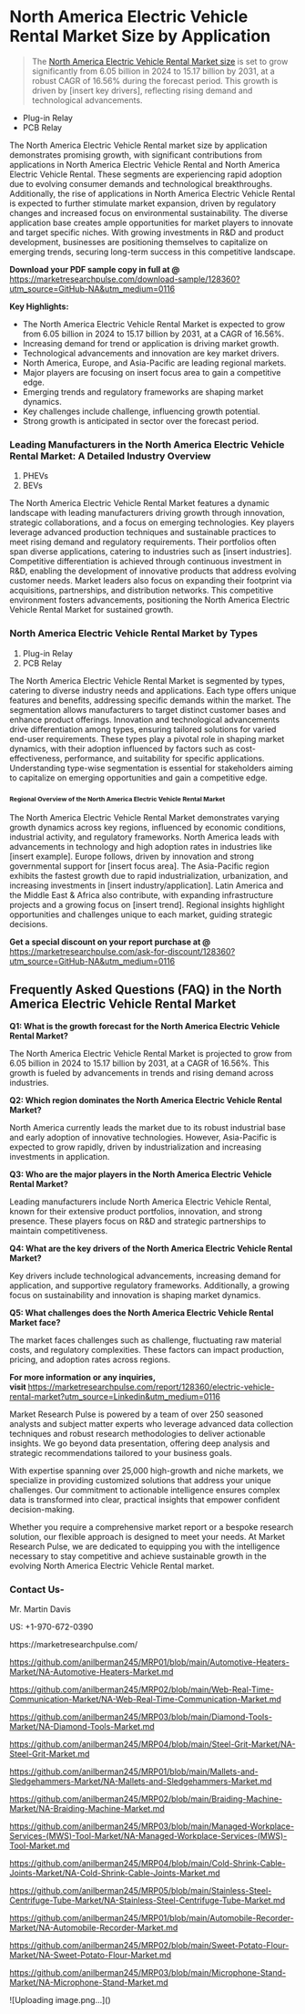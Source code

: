 <h1>North America Electric Vehicle Rental Market&nbsp;Size by Application</h1><blockquote><p>The <a href="https://marketresearchpulse.com/download-sample/128360?utm_source=GitHub-NA&amp;utm_medium=0116">North America Electric Vehicle Rental Market size</a> is set to grow significantly from 6.05 billion in 2024 to 15.17 billion by 2031, at a robust CAGR of 16.56% during the forecast period. This growth is driven by [insert key drivers], reflecting rising demand and technological advancements.</p></blockquote><ul><li>Plug-in Relay <li> PCB Relay</li></ul><p>The North America Electric Vehicle Rental market size by application demonstrates promising growth, with significant contributions from applications in North America Electric Vehicle Rental and North America Electric Vehicle Rental. These segments are experiencing rapid adoption due to evolving consumer demands and technological breakthroughs. Additionally, the rise of applications in North America Electric Vehicle Rental is expected to further stimulate market expansion, driven by regulatory changes and increased focus on environmental sustainability. The diverse application base creates ample opportunities for market players to innovate and target specific niches. With growing investments in R&D and product development, businesses are positioning themselves to capitalize on emerging trends, securing long-term success in this competitive landscape.</p><p><strong>Download your PDF sample copy in full at @ </strong><a href="https://marketresearchpulse.com/download-sample/128360?utm_source=GitHub-NA&amp;utm_medium=0116">https://marketresearchpulse.com/download-sample/128360?utm_source=GitHub-NA&amp;utm_medium=0116</a></p><p><strong>Key Highlights: </strong></p><ul><li>The North America Electric Vehicle Rental Market is expected to grow from 6.05 billion in 2024 to 15.17 billion by 2031, at a CAGR of 16.56%.</li><li>Increasing demand for trend or application is driving market growth.</li><li>Technological advancements and innovation are key market drivers.</li><li>North America, Europe, and Asia-Pacific are leading regional markets.</li><li>Major players are focusing on insert focus area to gain a competitive edge.</li><li>Emerging trends and regulatory frameworks are shaping market dynamics.</li><li>Key challenges include challenge, influencing growth potential.</li><li>Strong growth is anticipated in sector over the forecast period.</li></ul><h3>Leading Manufacturers in the North America Electric Vehicle Rental Market: A Detailed Industry Overview</h3><ol><li>PHEVs</li><li>BEVs</li></ol><div class="flex max-w-full flex-col flex-grow"><div class="min-h-8 text-message flex w-full flex-col items-end gap-2 whitespace-normal break-words [.text-message+&amp;]:mt-5" dir="auto" data-message-author-role="assistant" data-message-id="fd8432e4-4910-450d-b182-61b7bfb0a01f" data-message-model-slug="gpt-4o"><div class="flex w-full flex-col gap-1 empty:hidden first:pt-[3px]"><div class="markdown prose w-full break-words dark:prose-invert light"><p>The North America Electric Vehicle Rental Market features a dynamic landscape with leading manufacturers driving growth through innovation, strategic collaborations, and a focus on emerging technologies. Key players leverage advanced production techniques and sustainable practices to meet rising demand and regulatory requirements. Their portfolios often span diverse applications, catering to industries such as [insert industries]. Competitive differentiation is achieved through continuous investment in R&amp;D, enabling the development of innovative products that address evolving customer needs. Market leaders also focus on expanding their footprint via acquisitions, partnerships, and distribution networks. This competitive environment fosters advancements, positioning the North America Electric Vehicle Rental Market for sustained growth.</p></div></div></div></div><h3>North America Electric Vehicle Rental Market by Types</h3><ol><li>Plug-in Relay <li> PCB Relay</li></ol><div class="flex max-w-full flex-col flex-grow"><div class="min-h-8 text-message flex w-full flex-col items-end gap-2 whitespace-normal break-words [.text-message+&amp;]:mt-5" dir="auto" data-message-author-role="assistant" data-message-id="084470be-0bb7-4664-bddf-5156b4f41249" data-message-model-slug="gpt-4o-mini"><div class="flex w-full flex-col gap-1 empty:hidden first:pt-[3px]"><div class="markdown prose w-full break-words dark:prose-invert light"><p>The North America Electric Vehicle Rental Market is segmented by types, catering to diverse industry needs and applications. Each type offers unique features and benefits, addressing specific demands within the market. The segmentation allows manufacturers to target distinct customer bases and enhance product offerings. Innovation and technological advancements drive differentiation among types, ensuring tailored solutions for varied end-user requirements. These types play a pivotal role in shaping market dynamics, with their adoption influenced by factors such as cost-effectiveness, performance, and suitability for specific applications. Understanding type-wise segmentation is essential for stakeholders aiming to capitalize on emerging opportunities and gain a competitive edge.</p></div></div></div></div><h3><span style="font-size: 11px;">Regional Overview of the North America Electric Vehicle Rental Market</span></h3><div class="flex max-w-full flex-col flex-grow"><div class="min-h-8 text-message flex w-full flex-col items-end gap-2 whitespace-normal break-words [.text-message+&amp;]:mt-5" dir="auto" data-message-author-role="assistant" data-message-id="e9038762-ce64-4e30-91c9-9bd413514231" data-message-model-slug="gpt-4o-mini"><div class="flex w-full flex-col gap-1 empty:hidden first:pt-[3px]"><div class="markdown prose w-full break-words dark:prose-invert light"><p>The North America Electric Vehicle Rental Market demonstrates varying growth dynamics across key regions, influenced by economic conditions, industrial activity, and regulatory frameworks. North America leads with advancements in technology and high adoption rates in industries like [insert example]. Europe follows, driven by innovation and strong governmental support for [insert focus area]. The Asia-Pacific region exhibits the fastest growth due to rapid industrialization, urbanization, and increasing investments in [insert industry/application]. Latin America and the Middle East &amp; Africa also contribute, with expanding infrastructure projects and a growing focus on [insert trend]. Regional insights highlight opportunities and challenges unique to each market, guiding strategic decisions.</p></div></div></div></div><p><strong>Get a special discount on your report purchase at @ </strong><a href="https://marketresearchpulse.com/ask-for-discount/128360?utm_source=GitHub-NA&amp;utm_medium=0116">https://marketresearchpulse.com/ask-for-discount/128360?utm_source=GitHub-NA&amp;utm_medium=0116</a></p><h2>Frequently Asked Questions (FAQ) in the North America Electric Vehicle Rental Market</h2><p><strong>Q1: What is the growth forecast for the North America Electric Vehicle Rental Market?</strong></p><p>The North America Electric Vehicle Rental Market is projected to grow from 6.05 billion in 2024 to 15.17 billion by 2031, at a CAGR of 16.56%. This growth is fueled by advancements in trends and rising demand across industries.</p><p><strong>Q2: Which region dominates the North America Electric Vehicle Rental Market?</strong></p><p>North America currently leads the market due to its robust industrial base and early adoption of innovative technologies. However, Asia-Pacific is expected to grow rapidly, driven by industrialization and increasing investments in application.</p><p><strong>Q3: Who are the major players in the North America Electric Vehicle Rental Market?</strong></p><p>Leading manufacturers include North America Electric Vehicle Rental, known for their extensive product portfolios, innovation, and strong presence. These players focus on R&amp;D and strategic partnerships to maintain competitiveness.</p><p><strong>Q4: What are the key drivers of the North America Electric Vehicle Rental Market?</strong></p><p>Key drivers include technological advancements, increasing demand for application, and supportive regulatory frameworks. Additionally, a growing focus on sustainability and innovation is shaping market dynamics.</p><p><strong>Q5: What challenges does the North America Electric Vehicle Rental Market face?</strong></p><p>The market faces challenges such as challenge, fluctuating raw material costs, and regulatory complexities. These factors can impact production, pricing, and adoption rates across regions.</p><p><strong>For more information or any inquiries, visit&nbsp;</strong><a href="https://marketresearchpulse.com/report/128360/electric-vehicle-rental-market?utm_source=Linkedin&utm_medium=0116">https://marketresearchpulse.com/report/128360/electric-vehicle-rental-market?utm_source=Linkedin&utm_medium=0116</a></p><p>Market Research Pulse is powered by a team of over 250 seasoned analysts and subject matter experts who leverage advanced data collection techniques and robust research methodologies to deliver actionable insights. We go beyond data presentation, offering deep analysis and strategic recommendations tailored to your business goals.</p><p>With expertise spanning over 25,000 high-growth and niche markets, we specialize in providing customized solutions that address your unique challenges. Our commitment to actionable intelligence ensures complex data is transformed into clear, practical insights that empower confident decision-making.</p><p>Whether you require a comprehensive market report or a bespoke research solution, our flexible approach is designed to meet your needs. At Market Research Pulse, we are dedicated to equipping you with the intelligence necessary to stay competitive and achieve sustainable growth in the evolving North America Electric Vehicle Rental market.</p><h3><strong>Contact Us-</strong></h3><p>Mr. Martin Davis</p><p>US: +1-970-672-0390</p><p>https://marketresearchpulse.com/</p><p><a href="https://github.com/anilberman245/MRP01/blob/main/Automotive-Heaters-Market/NA-Automotive-Heaters-Market.md">https://github.com/anilberman245/MRP01/blob/main/Automotive-Heaters-Market/NA-Automotive-Heaters-Market.md</a></p><p><a href="https://github.com/anilberman245/MRP02/blob/main/Web-Real-Time-Communication-Market/NA-Web-Real-Time-Communication-Market.md">https://github.com/anilberman245/MRP02/blob/main/Web-Real-Time-Communication-Market/NA-Web-Real-Time-Communication-Market.md</a></p><p><a href="https://github.com/anilberman245/MRP03/blob/main/Diamond-Tools-Market/NA-Diamond-Tools-Market.md">https://github.com/anilberman245/MRP03/blob/main/Diamond-Tools-Market/NA-Diamond-Tools-Market.md</a></p><p><a href="https://github.com/anilberman245/MRP04/blob/main/Steel-Grit-Market/NA-Steel-Grit-Market.md">https://github.com/anilberman245/MRP04/blob/main/Steel-Grit-Market/NA-Steel-Grit-Market.md</a></p><p><a href="https://github.com/anilberman245/MRP01/blob/main/Mallets-and-Sledgehammers-Market/NA-Mallets-and-Sledgehammers-Market.md">https://github.com/anilberman245/MRP01/blob/main/Mallets-and-Sledgehammers-Market/NA-Mallets-and-Sledgehammers-Market.md</a></p><p><a href="https://github.com/anilberman245/MRP02/blob/main/Braiding-Machine-Market/NA-Braiding-Machine-Market.md">https://github.com/anilberman245/MRP02/blob/main/Braiding-Machine-Market/NA-Braiding-Machine-Market.md</a></p><p><a href="https://github.com/anilberman245/MRP03/blob/main/Managed-Workplace-Services-(MWS)-Tool-Market/NA-Managed-Workplace-Services-(MWS)-Tool-Market.md">https://github.com/anilberman245/MRP03/blob/main/Managed-Workplace-Services-(MWS)-Tool-Market/NA-Managed-Workplace-Services-(MWS)-Tool-Market.md</a></p><p><a href="https://github.com/anilberman245/MRP04/blob/main/Cold-Shrink-Cable-Joints-Market/NA-Cold-Shrink-Cable-Joints-Market.md">https://github.com/anilberman245/MRP04/blob/main/Cold-Shrink-Cable-Joints-Market/NA-Cold-Shrink-Cable-Joints-Market.md</a></p><p><a href="https://github.com/anilberman245/MRP05/blob/main/Stainless-Steel-Centrifuge-Tube-Market/NA-Stainless-Steel-Centrifuge-Tube-Market.md">https://github.com/anilberman245/MRP05/blob/main/Stainless-Steel-Centrifuge-Tube-Market/NA-Stainless-Steel-Centrifuge-Tube-Market.md</a></p><p><a href="https://github.com/anilberman245/MRP01/blob/main/Automobile-Recorder-Market/NA-Automobile-Recorder-Market.md">https://github.com/anilberman245/MRP01/blob/main/Automobile-Recorder-Market/NA-Automobile-Recorder-Market.md</a></p><p><a href="https://github.com/anilberman245/MRP02/blob/main/Sweet-Potato-Flour-Market/NA-Sweet-Potato-Flour-Market.md">https://github.com/anilberman245/MRP02/blob/main/Sweet-Potato-Flour-Market/NA-Sweet-Potato-Flour-Market.md</a></p><p><a href="https://github.com/anilberman245/MRP03/blob/main/Microphone-Stand-Market/NA-Microphone-Stand-Market.md">https://github.com/anilberman245/MRP03/blob/main/Microphone-Stand-Market/NA-Microphone-Stand-Market.md</a></p>
![Uploading image.png…]()
